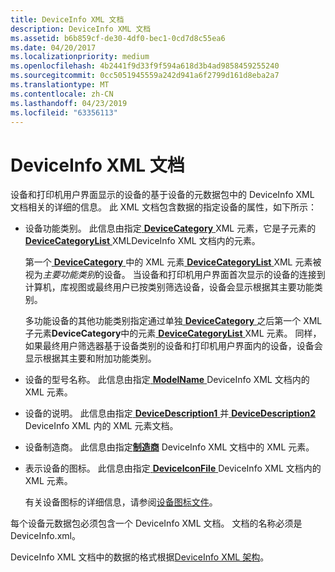 ```yaml
---
title: DeviceInfo XML 文档
description: DeviceInfo XML 文档
ms.assetid: b6b859cf-de30-4df0-bec1-0cd7d8c55ea6
ms.date: 04/20/2017
ms.localizationpriority: medium
ms.openlocfilehash: 4b2441f9d33f9f594a618d3b4ad9858459255240
ms.sourcegitcommit: 0cc5051945559a242d941a6f2799d161d8eba2a7
ms.translationtype: MT
ms.contentlocale: zh-CN
ms.lasthandoff: 04/23/2019
ms.locfileid: "63356113"
---
```

# <a name="deviceinfo-xml-document"></a>DeviceInfo XML 文档


设备和打印机用户界面显示的设备的基于设备的元数据包中的 DeviceInfo XML 文档相关的详细的信息。 此 XML 文档包含数据的指定设备的属性，如下所示：

-   设备功能类别。 此信息由指定[ **DeviceCategory** ](https://msdn.microsoft.com/library/windows/hardware/ff541101) XML 元素，它是子元素的[ **DeviceCategoryList** ](https://msdn.microsoft.com/library/windows/hardware/ff541102) XMLDeviceInfo XML 文档内的元素。

    第一个[ **DeviceCategory** ](https://msdn.microsoft.com/library/windows/hardware/ff541101)中的 XML 元素[ **DeviceCategoryList** ](https://msdn.microsoft.com/library/windows/hardware/ff541102) XML 元素被视为*主要功能类别*的设备。 当设备和打印机用户界面首次显示的设备的连接到计算机，库视图或最终用户已按类别筛选设备，设备会显示根据其主要功能类别。

    多功能设备的其他功能类别指定通过单独[ **DeviceCategory** ](https://msdn.microsoft.com/library/windows/hardware/ff541101)之后第一个 XML 子元素**DeviceCategory**中的元素[ **DeviceCategoryList** ](https://msdn.microsoft.com/library/windows/hardware/ff541102) XML 元素。 同样，如果最终用户筛选器基于设备类别的设备和打印机用户界面内的设备，设备会显示根据其主要和附加功能类别。

-   设备的型号名称。 此信息由指定[ **ModelName** ](https://msdn.microsoft.com/library/windows/hardware/ff549311) DeviceInfo XML 文档内的 XML 元素。

-   设备的说明。 此信息由指定[ **DeviceDescription1** ](https://msdn.microsoft.com/library/windows/hardware/ff541105)并[ **DeviceDescription2** ](https://msdn.microsoft.com/library/windows/hardware/ff541108) DeviceInfo XML 内的 XML 元素文档。

-   设备制造商。 此信息由指定[**制造商**](https://msdn.microsoft.com/library/windows/hardware/ff548710) DeviceInfo XML 文档中的 XML 元素。

-   表示设备的图标。 此信息由指定[ **DeviceIconFile** ](https://msdn.microsoft.com/library/windows/hardware/ff541123) DeviceInfo XML 文档内的 XML 元素。

    有关设备图标的详细信息，请参阅[设备图标文件](device-icon-file.md)。

每个设备元数据包必须包含一个 DeviceInfo XML 文档。 文档的名称必须是 DeviceInfo.xml。

DeviceInfo XML 文档中的数据的格式根据[DeviceInfo XML 架构](https://msdn.microsoft.com/library/windows/hardware/ff541135)。

 

 





